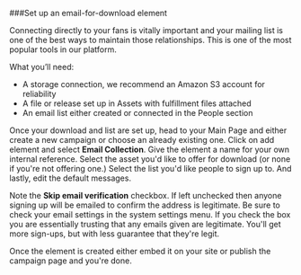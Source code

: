 ###Set up an email-for-download element

Connecting directly to your fans is vitally important and your mailing list is one of the best ways to maintain those relationships. This is one of the most popular tools in our platform. 

What you’ll need:

- A storage connection, we recommend an Amazon S3 account for reliability 
- A file or release set up in Assets with fulfillment files attached
- An email list either created or connected in the People section 

Once your download and list are set up, head to your Main Page and either create a new campaign or choose an already existing one. Click on add element and select **Email Collection**. Give the element a name for your own internal reference. Select the asset you'd like to offer for download (or none if you're not offering one.) Select the list you'd like people to sign up to. And lastly, edit the default messages. 

Note the **Skip email verification** checkbox. If left unchecked then anyone signing up will be emailed to confirm the address is legitimate. Be sure to check your email settings in the system settings menu. If you check the box you are essentially trusting that any emails given are legitimate. You'll get more sign-ups, but with less guarantee that they're legit.

Once the element is created either embed it on your site or publish the campaign page and you're done.
